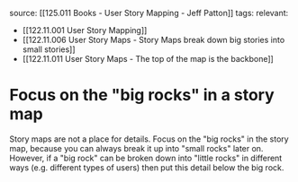 source: [[125.011 Books - User Story Mapping - Jeff Patton]]
tags:
relevant:
- [[122.11.001 User Story Mapping]]
- [[122.11.006 User Story Maps - Story Maps break down big stories into small stories]]
- [[122.11.011 User Story Maps - The top of the map is the backbone]]

# Focus on the "big rocks" in a story map

Story maps are not a place for details. Focus on the "big rocks" in the story map, because you can always break it up into "small rocks" later on. However, if a "big rock" can be broken down into "little rocks" in different ways (e.g. different types of users) then put this detail below the big rock.